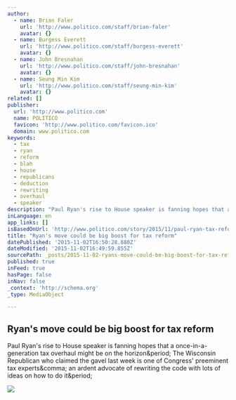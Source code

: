 ```yaml
---
author:
  - name: Brian Faler
    url: 'http://www.politico.com/staff/brian-faler'
    avatar: {}
  - name: Burgess Everett
    url: 'http://www.politico.com/staff/burgess-everett'
    avatar: {}
  - name: John Bresnahan
    url: 'http://www.politico.com/staff/john-bresnahan'
    avatar: {}
  - name: Seung Min Kim
    url: 'http://www.politico.com/staff/seung-min-kim'
    avatar: {}
related: []
publisher:
  url: 'http://www.politico.com'
  name: POLITICO
  favicon: 'http://www.politico.com/favicon.ico'
  domain: www.politico.com
keywords:
  - tax
  - ryan
  - reform
  - blah
  - house
  - republicans
  - deduction
  - rewriting
  - overhaul
  - speaker
description: "Paul Ryan's rise to House speaker is fanning hopes that a once-in-a-generation tax overhaul might be on the horizon. The Wisconsin Republican who claimed the gavel last week is one of Congress' preeminent tax experts, an ardent advocate of rewriting the code with lots of ideas on how to do it."
inLanguage: en
app_links: []
isBasedOnUrl: 'http://www.politico.com/story/2015/11/paul-ryan-tax-reform-house-speaker-215405'
title: "Ryan's move could be big boost for tax reform"
datePublished: '2015-11-02T16:50:28.880Z'
dateModified: '2015-11-02T16:49:59.855Z'
sourcePath: _posts/2015-11-02-ryans-move-could-be-big-boost-for-tax-reform.md
published: true
inFeed: true
hasPage: false
inNav: false
_context: 'http://schema.org'
_type: MediaObject

---
```

<article style=""><h1>Ryan's move could be big boost for tax reform</h1><p>Paul Ryan's rise to House speaker is fanning hopes that a once-in-a-generation tax overhaul might be on the horizon&amp;period; The Wisconsin Republican who claimed the gavel last week is one of Congress' preeminent tax experts&amp;comma; an ardent advocate of rewriting the code with lots of ideas on how to do it&amp;period;</p><img src="http://static.politico.com/67/6d/c304c5b746e2a868e849254d012c/paul-ryan-ap.jpg" /></article>
